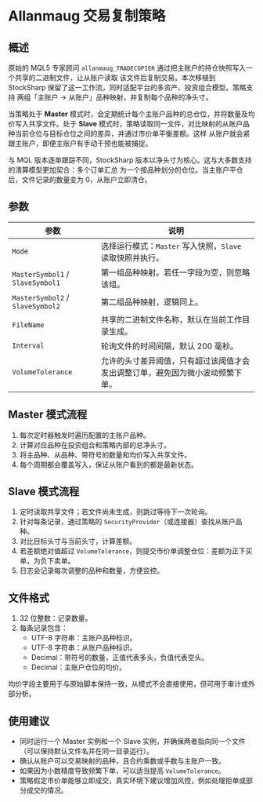 # Allanmaug 交易复制策略

## 概述

原始的 MQL5 专家顾问 `allanmaug_TRADECOPIER` 通过把主账户的持仓快照写入一个共享的二进制文件，让从账户读取
该文件后复制交易。本次移植到 StockSharp 保留了这一工作流，同时适配平台的多资产、投资组合模型。策略支持
两组「主账户 → 从账户」品种映射，并复制每个品种的净头寸。

当策略处于 **Master** 模式时，会定期统计每个主账户品种的总仓位，并将数量及均价写入共享文件。处于 **Slave**
模式时，策略读取同一文件，对比映射的从账户品种当前仓位与目标仓位之间的差异，并通过市价单平衡差额。这样
从账户就会紧跟主账户，即便主账户有手动干预也能被捕捉。

与 MQL 版本逐单跟踪不同，StockSharp 版本以净头寸为核心。这与大多数支持的清算模型更加契合：多个订单汇总
为一个按品种划分的仓位。当主账户平仓后，文件记录的数量变为 0，从账户立即清仓。

## 参数

| 参数 | 说明 |
|------|------|
| `Mode` | 选择运行模式：`Master` 写入快照，`Slave` 读取快照并执行。 |
| `MasterSymbol1` / `SlaveSymbol1` | 第一组品种映射。若任一字段为空，则忽略该组。 |
| `MasterSymbol2` / `SlaveSymbol2` | 第二组品种映射，逻辑同上。 |
| `FileName` | 共享的二进制文件名称，默认在当前工作目录生成。 |
| `Interval` | 轮询文件的时间间隔，默认 200 毫秒。 |
| `VolumeTolerance` | 允许的头寸差异阈值，只有超过该阈值才会发出调整订单，避免因为微小波动频繁下单。 |

## Master 模式流程

1. 每次定时器触发时遍历配置的主账户品种。
2. 计算对应品种在投资组合和策略内部的总净头寸。
3. 将主品种、从品种、带符号的数量和均价写入共享文件。
4. 每个周期都会覆盖写入，保证从账户看到的都是最新状态。

## Slave 模式流程

1. 定时读取共享文件；若文件尚未生成，则跳过等待下一次轮询。
2. 针对每条记录，通过策略的 `SecurityProvider`（或连接器）查找从账户品种。
3. 对比目标头寸与当前头寸，计算差额。
4. 若差额绝对值超过 `VolumeTolerance`，则提交市价单调整仓位：差额为正下买单，为负下卖单。
5. 日志会记录每次调整的品种和数量，方便监控。

## 文件格式

1. 32 位整数：记录数量。
2. 每条记录包含：
   - UTF-8 字符串：主账户品种标识。
   - UTF-8 字符串：从账户品种标识。
   - Decimal：带符号的数量，正值代表多头，负值代表空头。
   - Decimal：主账户仓位的均价。

均价字段主要用于与原始脚本保持一致，从模式不会直接使用，但可用于审计或外部分析。

## 使用建议

- 同时运行一个 Master 实例和一个 Slave 实例，并确保两者指向同一个文件（可以保持默认文件名并在同一目录运行）。
- 确认从账户可以交易映射的品种，且合约乘数或手数与主账户一致。
- 如果因为小数精度导致频繁下单，可以适当提高 `VolumeTolerance`。
- 策略假定市价单能够立即成交，真实环境下建议增加风控，例如处理拒单或部分成交的情况。
